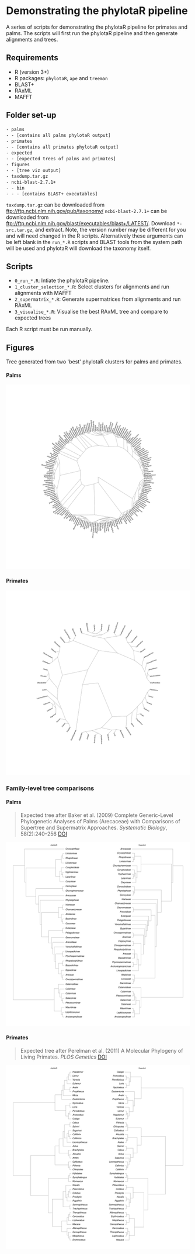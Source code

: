 # Demonstrating the phylotaR pipeline
A series of scripts for demonstrating the phylotaR pipeline for primates and palms. The scripts will first run the phylotaR pipeline and then generate alignments and trees.

## Requirements
- R (version 3+)
- R packages: `phylotaR`, `ape` and `treeman`
- BLAST+
- RAxML
- MAFFT

## Folder set-up
```
- palms
- - [contains all palms phylotaR output]
- primates
- - [contains all primates phylotaR output]
- expected
- - [expected trees of palms and primates]
- figures
- - [tree viz output]
- taxdump.tar.gz
- ncbi-blast-2.7.1+
- - bin
- - - [contains BLAST+ executables]
```

`taxdump.tar.gz` can be downloaded from ftp://ftp.ncbi.nlm.nih.gov/pub/taxonomy/
`ncbi-blast-2.7.1+` can be downloaded from ftp://ftp.ncbi.nlm.nih.gov/blast/executables/blast+/LATEST/. Download `*-src.tar.gz`, and extract. Note, the version number may be different for you and will need changed in the R scripts. Alternatively these arguments can be left blank in the `run_*.R` scripts and BLAST tools from the system path will be used and phylotaR will download the taxonomy itself.

## Scripts
- `0_run_*.R`: Intiate the phylotaR pipeline.
- `1_cluster_selection_*.R`: Select clusters for alignments and run alignments with MAFFT
- `2_supermatrix_*.R`: Generate supermatrices from alignments and run RAxML
- `3_visualise_*.R`: Visualise the best RAxML tree and compare to expected trees

Each R script must be run manually.

## Figures

Tree generated from two 'best' phylotaR clusters for palms and primates.

#### Palms

![Palms](https://raw.githubusercontent.com/AntonelliLab/phylotaR_demo/master/figures/palms.png)


#### Primates

![Primates](https://raw.githubusercontent.com/AntonelliLab/phylotaR_demo/master/figures/primates.png)

### Family-level tree comparisons

#### Palms

> Expected tree after Baker et al. (2009) Complete Generic-Level Phylogenetic Analyses of Palms (Arecaceae) with Comparisons of Supertree and Supermatrix Approaches. *Systematic Biology*, 58(2):240–256 [DOI](https://doi.org/10.1093/sysbio/syp021)

![Palms](https://raw.githubusercontent.com/AntonelliLab/phylotaR_demo/master/figures/palms_coplot.png)

#### Primates

> Expected tree after Perelman et al. (2011) A Molecular Phylogeny of Living Primates. *PLOS Genetics* [DOI](https://doi.org/10.1371/journal.pgen.1001342)

![Primates](https://raw.githubusercontent.com/AntonelliLab/phylotaR_demo/master/figures/primates_coplot.png)

